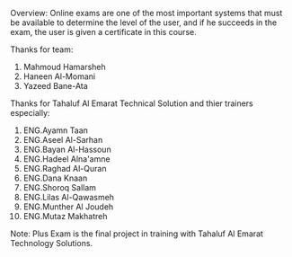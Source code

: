 Overview:
  Online exams are one of the most important systems that must be available to
determine the level of the user, and if he succeeds in the exam, the user is given a
certificate in this course.

Thanks for team:
  1) Mahmoud Hamarsheh
  2) Haneen Al-Momani
  3) Yazeed Bane-Ata
  
Thanks for Tahaluf Al Emarat Technical Solution and thier trainers especially:
  1) ENG.Ayamn Taan
  2) ENG.Aseel Al-Sarhan
  3) ENG.Bayan Al-Hassoun
  4) ENG.Hadeel Alna'amne
  5) ENG.Raghad Al-Quran
  6) ENG.Dana Knaan
  7) ENG.Shoroq Sallam
  8) ENG.Lilas Al-Qawasmeh
  9) ENG.Munther Al Joudeh
  10) ENG.Mutaz Makhatreh


Note: Plus Exam is the final project in training with Tahaluf Al Emarat Technology Solutions.
